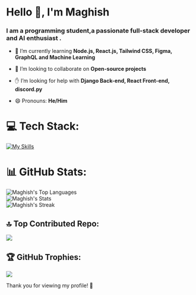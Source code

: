 <h1 align="start">Hello 👋, I'm Maghish</h1>
<h3 align="start">I am a programming student,a passionate full-stack developer and AI enthusiast .</h3>

- 🌱 I’m currently learning **Node.js, React.js, Tailwind CSS, Figma, GraphQL and Machine Learning**

- 🤝 I’m looking to collaborate on **Open-source projects**

- ✋ I’m looking for help with **Django Back-end, React Front-end, discord.py**
  
- 😄 Pronouns: **He/Him**

 
# 💻 Tech Stack:
[![My Skills](https://skillicons.dev/icons?i=py,django,graphql,react,firebase,vite,tailwind,html,css,js,md,vscode,git&theme=dark)](https://skillicons.dev)

# 📊 GitHub Stats:
![Maghish's Top Languages](https://github-readme-stats.vercel.app/api/top-langs/?username=Maghish&theme=monokai&show_icons=true&hide_border=false&layout=compact)
<br/>
![Maghish's Stats](https://github-readme-stats.vercel.app/api?username=Maghish&theme=monokai&show_icons=true&hide_border=false&count_private=true)
<br/>
![Maghish's Streak](https://github-readme-streak-stats.herokuapp.com/?user=Maghish&theme=monokai&hide_border=false)





## 🔝 Top Contributed Repo:
![](https://github-contributor-stats.vercel.app/api?username=Maghish&limit=5&theme=monokai&combine_all_yearly_contributions=true)

## 🏆 GitHub Trophies:
![](https://github-profile-trophy.vercel.app/?username=Maghish&theme=monokai&no-frame=false&no-bg=false&margin-w=4)


Thank you for viewing my profile! 👋



